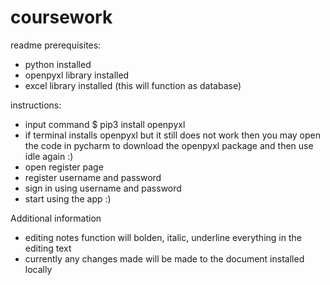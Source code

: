 # coursework

readme
prerequisites:
- python installed
- openpyxl library installed
- excel library installed (this will function as database)

instructions:
- input command $ pip3 install openpyxl
- if terminal installs openpyxl but it still does not work then you may open the code in pycharm to download the openpyxl package and then use idle again :)
- open register page
- register username and password
- sign in using username and password
- start using the app :)

Additional information
- editing notes function will bolden, italic, underline everything in the editing text 
- currently any changes made will be made to the document installed locally 
